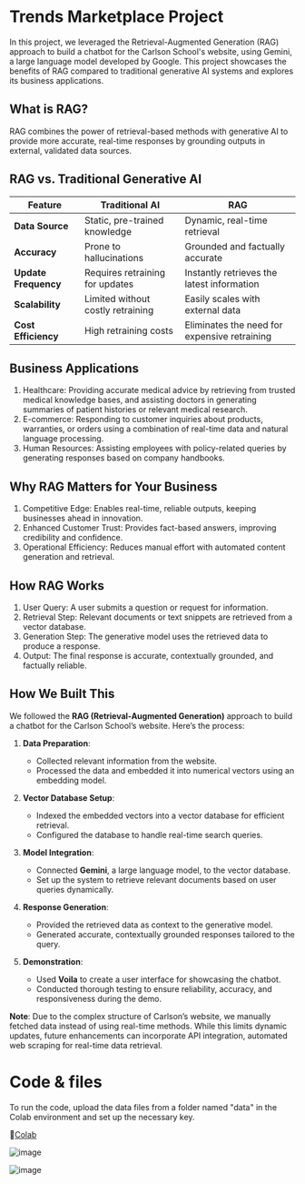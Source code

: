 # Trends Marketplace Project
In this project, we leveraged the Retrieval-Augmented Generation (RAG) approach to build a chatbot for the Carlson School's website, using Gemini, a large language model developed by Google. This project showcases the benefits of RAG compared to traditional generative AI systems and explores its business applications.
 
## What is RAG?
RAG combines the power of retrieval-based methods with generative AI to provide more accurate, real-time responses by grounding outputs in external, validated data sources.

## RAG vs. Traditional Generative AI

| **Feature**            | **Traditional AI**                | **RAG**                                      |
|-------------------------|------------------------------------|---------------------------------------------|
| **Data Source**         | Static, pre-trained knowledge     | Dynamic, real-time retrieval                |
| **Accuracy**            | Prone to hallucinations           | Grounded and factually accurate             |
| **Update Frequency**    | Requires retraining for updates   | Instantly retrieves the latest information  |
| **Scalability**         | Limited without costly retraining | Easily scales with external data            |
| **Cost Efficiency**     | High retraining costs             | Eliminates the need for expensive retraining |


## Business Applications
1.	Healthcare: Providing accurate medical advice by retrieving from trusted medical knowledge bases, and assisting doctors in generating summaries of patient histories or relevant medical research.
2.	E-commerce: Responding to customer inquiries about products, warranties, or orders using a combination of real-time data and natural language processing.
3.	Human Resources: Assisting employees with policy-related queries by generating responses based on company handbooks.


## Why RAG Matters for Your Business
1. Competitive Edge: Enables real-time, reliable outputs, keeping businesses ahead in innovation.
2. Enhanced Customer Trust: Provides fact-based answers, improving credibility and confidence.
3. Operational Efficiency: Reduces manual effort with automated content generation and retrieval.

## How RAG Works
1. User Query: A user submits a question or request for information.
2. Retrieval Step: Relevant documents or text snippets are retrieved from a vector database.
3. Generation Step: The generative model uses the retrieved data to produce a response.
4. Output: The final response is accurate, contextually grounded, and factually reliable.

## How We Built This

We followed the **RAG (Retrieval-Augmented Generation)** approach to build a chatbot for the Carlson School’s website. Here’s the process:

1. **Data Preparation**:  
   - Collected relevant information from the website. 
   - Processed the data and embedded it into numerical vectors using an embedding model.

2. **Vector Database Setup**:  
   - Indexed the embedded vectors into a vector database for efficient retrieval.  
   - Configured the database to handle real-time search queries.

3. **Model Integration**:  
   - Connected **Gemini**, a large language model, to the vector database.  
   - Set up the system to retrieve relevant documents based on user queries dynamically.

4. **Response Generation**:  
   - Provided the retrieved data as context to the generative model.  
   - Generated accurate, contextually grounded responses tailored to the query.

5. **Demonstration**:  
   - Used **Voila** to create a user interface for showcasing the chatbot.  
   - Conducted thorough testing to ensure reliability, accuracy, and responsiveness during the demo.


**Note**: Due to the complex structure of Carlson’s website, we manually fetched data instead of using real-time methods. While this limits dynamic updates, future enhancements can incorporate API integration, automated web scraping for real-time data retrieval.


# Code & files
To run the code, upload the data files from a folder named "data" in the Colab environment and set up the necessary key.

📌[Colab](https://colab.research.google.com/drive/1_TYG8saveyjD1yY4RKJRxZfFySosIW6Q#scrollTo=sP_iDUhPOd2k)

![image](https://github.com/user-attachments/assets/b3552077-3668-490b-99e8-e01d505571ef)

![image](https://github.com/user-attachments/assets/8d5c663c-7618-4d96-b3c8-b50794fdb571)

